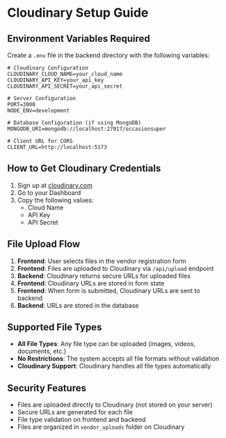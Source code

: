 # Cloudinary Setup Guide

## Environment Variables Required

Create a `.env` file in the backend directory with the following variables:

```env
# Cloudinary Configuration
CLOUDINARY_CLOUD_NAME=your_cloud_name
CLOUDINARY_API_KEY=your_api_key
CLOUDINARY_API_SECRET=your_api_secret

# Server Configuration
PORT=3000
NODE_ENV=development

# Database Configuration (if using MongoDB)
MONGODB_URI=mongodb://localhost:27017/occasionsuper

# Client URL for CORS
CLIENT_URL=http://localhost:5173
```

## How to Get Cloudinary Credentials

1. Sign up at [cloudinary.com](https://cloudinary.com)
2. Go to your Dashboard
3. Copy the following values:
   - Cloud Name
   - API Key
   - API Secret

## File Upload Flow

1. **Frontend**: User selects files in the vendor registration form
2. **Frontend**: Files are uploaded to Cloudinary via `/api/upload` endpoint
3. **Backend**: Cloudinary returns secure URLs for uploaded files
4. **Frontend**: Cloudinary URLs are stored in form state
5. **Frontend**: When form is submitted, Cloudinary URLs are sent to backend
6. **Backend**: URLs are stored in the database

## Supported File Types

- **All File Types**: Any file type can be uploaded (images, videos, documents, etc.)
- **No Restrictions**: The system accepts all file formats without validation
- **Cloudinary Support**: Cloudinary handles all file types automatically

## Security Features

- Files are uploaded directly to Cloudinary (not stored on your server)
- Secure URLs are generated for each file
- File type validation on frontend and backend
- Files are organized in `vendor_uploads` folder on Cloudinary
